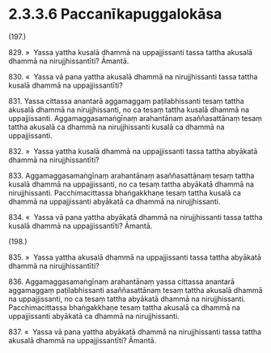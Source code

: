 # 2.3.3.6 Paccanīkapuggalokāsa

(197.)

829\. »  Yassa yattha kusalā dhammā na uppajjissanti tassa tattha akusalā dhammā na nirujjhissantīti? Āmantā.

830\. «  Yassa vā pana yattha akusalā dhammā na nirujjhissanti tassa tattha kusalā dhammā na uppajjissantīti?

831\. Yassa cittassa anantarā aggamaggaṃ paṭilabhissanti tesaṃ tattha akusalā dhammā na nirujjhissanti, no ca tesaṃ tattha kusalā dhammā na uppajjissanti. Aggamaggasamaṅgīnaṃ arahantānaṃ asaññasattānaṃ tesaṃ tattha akusalā ca dhammā na nirujjhissanti kusalā ca dhammā na uppajjissanti.

832\. »  Yassa yattha kusalā dhammā na uppajjissanti tassa tattha abyākatā dhammā na nirujjhissantīti?

833\. Aggamaggasamaṅgīnaṃ arahantānaṃ asaññasattānaṃ tesaṃ tattha kusalā dhammā na uppajjissanti, no ca tesaṃ tattha abyākatā dhammā na nirujjhissanti. Pacchimacittassa bhaṅgakkhaṇe tesaṃ tattha kusalā ca dhammā na uppajjissanti abyākatā ca dhammā na nirujjhissanti.

834\. «  Yassa vā pana yattha abyākatā dhammā na nirujjhissanti tassa tattha kusalā dhammā na uppajjissantīti? Āmantā.

(198.)

835\. »  Yassa yattha akusalā dhammā na uppajjissanti tassa tattha abyākatā dhammā na nirujjhissantīti?

836\. Aggamaggasamaṅgīnaṃ arahantānaṃ yassa cittassa anantarā aggamaggaṃ paṭilabhissanti asaññasattānaṃ tesaṃ tattha akusalā dhammā na uppajjissanti, no ca tesaṃ tattha abyākatā dhammā na nirujjhissanti. Pacchimacittassa bhaṅgakkhaṇe tesaṃ tattha akusalā ca dhammā na uppajjissanti abyākatā ca dhammā na nirujjhissanti.

837\. «  Yassa vā pana yattha abyākatā dhammā na nirujjhissanti tassa tattha akusalā dhammā na uppajjissantīti? Āmantā.
